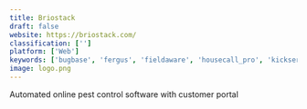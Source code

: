 ```yaml
---
title: Briostack
draft: false 
website: https://briostack.com/
classification: ['']
platform: ['Web']
keywords: ['bugbase', 'fergus', 'fieldaware', 'housecall_pro', 'kickserv', 'kizeo_forms', 'malvee_jobber', 'pestpac', 'pocomos', 'razorsync', 'sales_rabbit', 'servsuite', 'smart_service', 'zenmaid']
image: logo.png
---
```

Automated online pest control software with customer portal